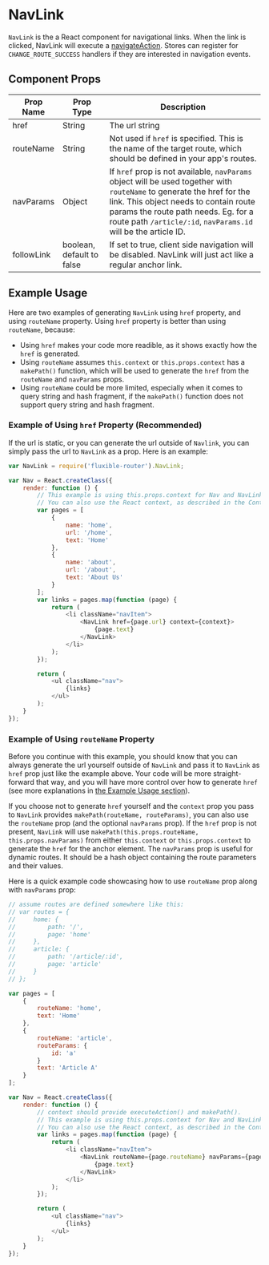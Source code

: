 # NavLink

`NavLink` is the a React component for navigational links.  When the link is clicked, NavLink will execute a [navigateAction](./navigateAction.md).  Stores can register for `CHANGE_ROUTE_SUCCESS` handlers if they are interested
in navigation events.

## Component Props

| Prop Name | Prop Type | Description |
|-----------|-----------|-------------|
| href | String | The url string |
| routeName | String | Not used if `href` is specified. This is the name of the target route, which should be defined in your app's routes. |
| navParams | Object | If `href` prop is not available, `navParams` object will be used together with `routeName` to generate the href for the link.  This object needs to contain route params the route path needs.  Eg. for a route path `/article/:id`, `navParams.id` will be the article ID. |
| followLink | boolean, default to false | If set to true, client side navigation will be disabled.  NavLink will just act like a regular anchor link. |


## Example Usage

Here are two examples of generating `NavLink` using `href` property, and using `routeName` property.  Using `href` property is better than using `routeName`, because:

* Using `href` makes your code more readible, as it shows exactly how the `href` is generated.
* Using `routeName` assumes `this.context` or `this.props.context` has a `makePath()` function, which will be used to generate the `href` from the `routeName` and `navParams` props.
* Using `routeName` could be more limited, especially when it comes to query string and hash fragment, if the `makePath()` function does not support query string and hash fragment.

### Example of Using `href` Property (Recommended)

If the url is static, or you can generate the url outside of `Navlink`, you can simply pass the url to `NavLink` as a prop.  Here is an example:

```js
var NavLink = require('fluxible-router').NavLink;

var Nav = React.createClass({
    render: function () {
        // This example is using this.props.context for Nav and NavLink components.
        // You can also use the React context, as described in the Context section of this doc.
        var pages = [
            {
                name: 'home',
                url: '/home',
                text: 'Home'
            },
            {
                name: 'about',
                url: '/about',
                text: 'About Us'
            }
        ];
        var links = pages.map(function (page) {
            return (
                <li className="navItem">
                    <NavLink href={page.url} context={context}>
                        {page.text}
                    </NavLink>
                </li>
            );
        });

        return (
            <ul className="nav">
                {links}
            </ul>
        );
    }
});
```

### Example of Using `routeName` Property

Before you continue with this example, you should know that you can always generate the url yourself outside of `NavLink` and pass it to `NavLink` as `href` prop just like the example above.  Your code will be more straight-forward that way, and you will have more control over how to generate `href` (see more explanations in [the Example Usage section](#example-usage)).

If you choose not to generate `href` yourself and the `context` prop you pass to `NavLink` provides `makePath(routeName, routeParams)`, you can also use the `routeName` prop (and the optional `navParams` prop).  If the `href` prop is not present, `NavLink` will use `makePath(this.props.routeName, this.props.navParams)` from either `this.context` or `this.props.context` to generate the `href` for the anchor element. The `navParams` prop is useful for dynamic routes.  It should be a hash object containing the route parameters and their values.


Here is a quick example code showcasing how to use `routeName` prop along with `navParams` prop:

```js
// assume routes are defined somewhere like this:
// var routes = {
//     home: {
//         path: '/',
//         page: 'home'
//     },
//     article: {
//         path: '/article/:id',
//         page: 'article'
//     }
// };

var pages = [
    {
        routeName: 'home',
        text: 'Home'
    },
    {
        routeName: 'article',
        routeParams: {
            id: 'a'
        }
        text: 'Article A'
    }
];

var Nav = React.createClass({
    render: function () {
        // context should provide executeAction() and makePath().
        // This example is using this.props.context for Nav and NavLink components.
        // You can also use the React context, as described in the Context section of this doc.
        var links = pages.map(function (page) {
            return (
                <li className="navItem">
                    <NavLink routeName={page.routeName} navParams={page.routeParams} context={context}>
                        {page.text}
                    </NavLink>
                </li>
            );
        });

        return (
            <ul className="nav">
                {links}
            </ul>
        );
    }
});
```
